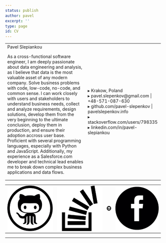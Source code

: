 ```yaml
---
status: publish
author: pavel
excerpt: ''
type: page
id: CV
---
```

<table class="table-no-borders">
    <tr>
        <td class="cv-summary">
            <div class="left-pinned section-header print-only">Pavel Slepiankou</div>
            <p class="profile-summary">
                As a cross-functional software engineer, I am deeply passionate about data engineering and analysis, as I believe that data is the most valuable asset of any modern company. Solve business problems with code, low-code, no-code, and common sense. I can work closely with users and stakeholders to understand business needs, collect and analyze requirements, design solutions, develop them from the very beginning to the ultimate conclusion, deploy them in production, and ensure their adoption accross user base. Proficient with several programming languages, especially with Python and JavaScript.
                Additionally, my experience as a Salesforce.com developer and technical lead enables me to break down complex business applications and data flows.
            </p>
        </td>
        <td class="print-only contact-info-section">
            <div class="left-pinned contact-info">▸ Krakow, Poland</div>
            <div class="left-pinned contact-info">▸ pavel.slepenkov@gmail.com | +48-571-087-630</div>
            <div class="left-pinned contact-info">▸ github.com/pavel-slepenkov | pavelslepenkov.info</div>
            <div class="left-pinned contact-info">▸ stackoverflow.com/users/798335</div>
            <div class="left-pinned contact-info">▸ linkedin.com/in/pavel-slepiankou</div>
        </td>
    </tr>
</table>

<table class="table-no-borders no-print social-logos-section">
    <tr>
        <td>
            <a class="centered"  href="https://www.github.com/pavel-slepenkov" target="_blank">
                <img class="social-logo" src="images/cv/github-social-logo.svg" alt="github">
            </a>
        </td>
        <td>
            <a class="centered" href="https://www.stackoverflow.com/users/798335/pavel-slepiankou" target="_blank">
                <img class="social-logo" src="images/cv/stack-exchange-symbol.svg" alt="stackoverflow">
            </a>
        </td>
        <td>
            <a class="centered" href="https://www.linkedin.com/in/pavel-slepiankou-76376b35" target="_blank">
                <img class="social-logo" src="images/cv/linkedin-logo-button.svg" alt="linkedin">
            </a>
        </td>
        <td>
            <a class="centered" href="https://www.facebook.com/pavel.slepiankou" target="_blank">
                <img class="social-logo" src="images/cv/facebook-logo-button.svg" alt="blog">
            </a>
        </td>
    <tr>
</table>

<hr>